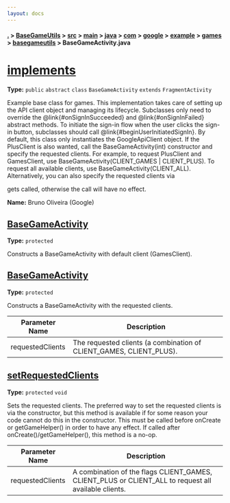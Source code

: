 ```yaml
---
layout: docs
---
```

#### [.](./../../../../../../../../../index) > [BaseGameUtils](./../../../../../../../../index) > [src](./../../../../../../../index) > [main](./../../../../../../index) > [java](./../../../../../index) > [com](./../../../../index) > [google](./../../../index) > [example](./../../index) > [games](./../index) > [basegameutils](./index) > **BaseGameActivity.java**

# [implements](https://github.com/TheAndroidMaster/Asteroid/blob/master/BaseGameUtils/src/main/java/com/google/example/games/basegameutils/BaseGameActivity.java#L27)

**Type:** `public` `abstract` `class` `BaseGameActivity` `extends` `FragmentActivity`

Example base class for games. This implementation takes care of setting up 
the API client object and managing its lifecycle. Subclasses only need to 
override the @link{#onSignInSucceeded} and @link{#onSignInFailed} abstract 
methods. To initiate the sign-in flow when the user clicks the sign-in 
button, subclasses should call @link{#beginUserInitiatedSignIn}. By default, 
this class only instantiates the GoogleApiClient object. If the PlusClient 
is also wanted, call the BaseGameActivity(int) 
constructor and specify the requested clients. For example, to request 
PlusClient and GamesClient, use BaseGameActivity(CLIENT_GAMES | CLIENT_PLUS). 
To request all available clients, use BaseGameActivity(CLIENT_ALL). 
Alternatively, you can also specify the requested clients via 

gets called, otherwise the call will have no effect. 



**Name:** Bruno Oliveira (Google)











## [BaseGameActivity](https://github.com/TheAndroidMaster/Asteroid/blob/master/BaseGameUtils/src/main/java/com/google/example/games/basegameutils/BaseGameActivity.java#L62)

**Type:** `protected`

Constructs a BaseGameActivity with default client (GamesClient). 












## [BaseGameActivity](https://github.com/TheAndroidMaster/Asteroid/blob/master/BaseGameUtils/src/main/java/com/google/example/games/basegameutils/BaseGameActivity.java#L69)

**Type:** `protected`

Constructs a BaseGameActivity with the requested clients. 





|Parameter Name|Description|
|-----|-----|
|requestedClients|The requested clients (a combination of CLIENT_GAMES, CLIENT_PLUS).  |








## [setRequestedClients](https://github.com/TheAndroidMaster/Asteroid/blob/master/BaseGameUtils/src/main/java/com/google/example/games/basegameutils/BaseGameActivity.java#L80)

**Type:** `protected` `void`

Sets the requested clients. The preferred way to set the requested clients is 
via the constructor, but this method is available if for some reason your code 
cannot do this in the constructor. This must be called before onCreate or getGameHelper() 
in order to have any effect. If called after onCreate()/getGameHelper(), this method 
is a no-op. 





|Parameter Name|Description|
|-----|-----|
|requestedClients|A combination of the flags CLIENT_GAMES, CLIENT_PLUS or CLIENT_ALL to request all available clients.  |








